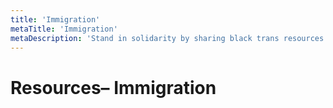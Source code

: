 ```yaml
---
title: 'Immigration'
metaTitle: 'Immigration'
metaDescription: 'Stand in solidarity by sharing black trans resources.'
---
```


# Resources– Immigration